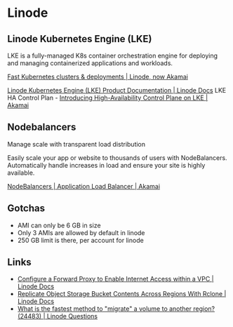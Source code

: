 # Linode

## Linode Kubernetes Engine (LKE)

LKE is a fully-managed K8s container orchestration engine for deploying and managing containerized applications and workloads.

[Fast Kubernetes clusters & deployments | Linode, now Akamai](https://www.linode.com/products/kubernetes/)

[Linode Kubernetes Engine (LKE) Product Documentation | Linode Docs](https://www.linode.com/docs/products/compute/kubernetes/)
LKE HA Control Plan - [Introducing High-Availability Control Plane on LKE | Akamai](https://www.linode.com/blog/kubernetes/introducing-high-availability-control-plane-on-lke/)

## Nodebalancers

Manage scale with transparent load distribution

Easily scale your app or website to thousands of users with NodeBalancers. Automatically handle increases in load and ensure your site is highly available.

[NodeBalancers | Application Load Balancer | Akamai](https://www.linode.com/products/nodebalancers/)

## Gotchas

- AMI can only be 6 GB in size
- Only 3 AMIs are allowed by default in linode
- 250 GB limit is there, per account for linode

## Links

- [Configure a Forward Proxy to Enable Internet Access within a VPC | Linode Docs](https://www.linode.com/docs/guides/forward-proxy-for-vpc/)
- [Replicate Object Storage Bucket Contents Across Regions With Rclone | Linode Docs](https://www.linode.com/docs/guides/replicate-bucket-contents-with-rclone/)
- [What is the fastest method to "migrate" a volume to another region? (24483) | Linode Questions](https://www.linode.com/community/questions/24483/what-is-the-fastest-method-to-migrate-a-volume-to-another-region)
